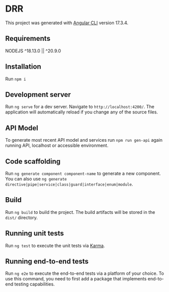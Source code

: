 # DRR

This project was generated with [Angular CLI](https://github.com/angular/angular-cli) version 17.3.4.

## Requirements

NODEJS ^18.13.0 || ^20.9.0

## Installation

Run `npm i`

## Development server

Run `ng serve` for a dev server. Navigate to `http://localhost:4200/`. The application will automatically reload if you change any of the source files.

## API Model

To generate most recent API model and services run `npm run gen-api` again running API, localhost or accessible environment.

## Code scaffolding

Run `ng generate component component-name` to generate a new component. You can also use `ng generate directive|pipe|service|class|guard|interface|enum|module`.

## Build

Run `ng build` to build the project. The build artifacts will be stored in the `dist/` directory.

## Running unit tests

Run `ng test` to execute the unit tests via [Karma](https://karma-runner.github.io).

## Running end-to-end tests

Run `ng e2e` to execute the end-to-end tests via a platform of your choice. To use this command, you need to first add a package that implements end-to-end testing capabilities.
